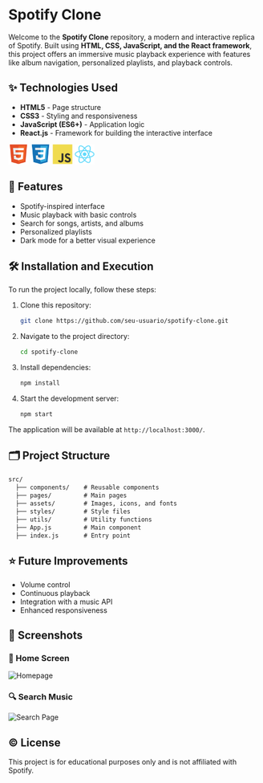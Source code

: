 # Spotify Clone

Welcome to the **Spotify Clone** repository, a modern and interactive replica of Spotify. Built using **HTML, CSS, JavaScript, and the React framework**, this project offers an immersive music playback experience with features like album navigation, personalized playlists, and playback controls.

## ✨ Technologies Used
- **HTML5** - Page structure
- **CSS3** - Styling and responsiveness
- **JavaScript (ES6+)** - Application logic
- **React.js** - Framework for building the interactive interface

<img src="https://raw.githubusercontent.com/devicons/devicon/master/icons/html5/html5-original.svg" alt="HTML5" width="40" height="40"/> <img src="https://raw.githubusercontent.com/devicons/devicon/master/icons/css3/css3-original.svg" alt="CSS3" width="40" height="40"/> <img src="https://raw.githubusercontent.com/devicons/devicon/master/icons/javascript/javascript-original.svg" alt="JavaScript" width="40" height="40"/> <img src="https://raw.githubusercontent.com/devicons/devicon/master/icons/react/react-original.svg" alt="React" width="40" height="40"/>

## 🔧 Features
- Spotify-inspired interface
- Music playback with basic controls
- Search for songs, artists, and albums
- Personalized playlists
- Dark mode for a better visual experience

## 🛠 Installation and Execution
To run the project locally, follow these steps:

1. Clone this repository:
   ```sh
   git clone https://github.com/seu-usuario/spotify-clone.git
   ```
2. Navigate to the project directory:
   ```sh
   cd spotify-clone
   ```
3. Install dependencies:
   ```sh
   npm install
   ```
4. Start the development server:
   ```sh
   npm start
   ```
The application will be available at `http://localhost:3000/`.

## 🗂️ Project Structure
```
src/
  ├── components/    # Reusable components
  ├── pages/         # Main pages
  ├── assets/        # Images, icons, and fonts
  ├── styles/        # Style files
  ├── utils/         # Utility functions
  ├── App.js         # Main component
  ├── index.js       # Entry point
```

## ⭐ Future Improvements
- Volume control
- Continuous playback
- Integration with a music API
- Enhanced responsiveness

## 📸 Screenshots
### 🎵 Home Screen  
<img src="/images/home.png" alt="Homepage" width="600"/>

### 🔍 Search Music  
<img src="/images/search.png" alt="Search Page" width="600"/>

## © License
This project is for educational purposes only and is not affiliated with Spotify.

